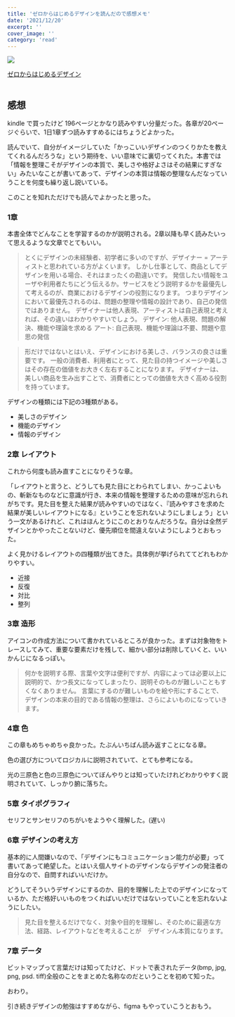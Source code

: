 ```yaml
---
title: 'ゼロからはじめるデザインを読んだので感想メモ'
date: '2021/12/20'
excerpt: ''
cover_image: ''
category: 'read'
---
```


<a href="https://www.amazon.co.jp/%E3%82%BC%E3%83%AD%E3%81%8B%E3%82%89%E3%81%AF%E3%81%98%E3%82%81%E3%82%8B%E3%83%87%E3%82%B6%E3%82%A4%E3%83%B3-%E5%8C%97%E6%9D%91-%E5%B4%87/dp/4797376961?__mk_ja_JP=%E3%82%AB%E3%82%BF%E3%82%AB%E3%83%8A&keywords=%E3%82%BC%E3%83%AD%E3%81%8B%E3%82%89%E5%A7%8B%E3%82%81%E3%82%8B%E3%83%87%E3%82%B6%E3%82%A4%E3%83%B3&qid=1640012505&sr=8-1&linkCode=li3&tag=yourunderline-22&linkId=7e7cfacbe8182e4d0417170930a9e8bd&language=ja_JP&ref_=as_li_ss_il" target="_blank"><img border="0" src="https://images-na.ssl-images-amazon.com/images/I/41gX5xB4ouL._SX353_BO1,204,203,200_.jpg" ><p>ゼロからはじめるデザイン</p></a><img src="https://ir-jp.amazon-adsystem.com/e/ir?t=yourunderline-22&language=ja_JP&l=li3&o=9&a=4797376961" width="1" height="1" border="0" alt="" style="border:none !important; margin:0px !important;" />

## 感想

kindle で買ったけど 196ページとかなり読みやすい分量だった。各章が20ページぐらいで、1日1章ずつ読みすすめるにはちょうどよかった。

読んでいて、自分がイメージしていた「かっこいいデザインのつくりかたを教えてくれるんだろうな」という期待を、いい意味でに裏切ってくれた。本書では「情報を整理こそがデザインの本質で、美しさや格好よさはその結果にすぎない」みたいなことが書いてあって、デザインの本質は情報の整理なんだなっていうことを何度も繰り返し説いている。

このことを知れただけでも読んでよかったと思った。

### 1章

本書全体でどんなことを学習するのかが説明される。2章以降も早く読みたいって思えるような文章でとてもいい。

> とくにデザインの未経験者、初学者に多いのですが、デザイナー = アーティストと思われている方がよくいます。
しかし仕事として、商品としてデザインを用いる場合、それはまったくの勘違いです。
発信したい情報をユーザや利用者たちにどう伝えるか。サービスをどう説明するかを最優先して考えるのが、商業におけるデザインの役割になります。
つまりデザインにおいて最優先されるのは、問題の整理や情報の設計であり、自己の発信ではありません。
デザイナーは他人表現、アーティストは自己表現と考えれば、その違いはわかりやすいでしょう。
デザイン: 他人表現、問題の解決、機能や理論を求める
アート: 自己表現、機能や理論は不要、問題や意思の発信
> 

> 形だけではないとはいえ、デザインにおける美しさ、バランスの良さは重要です。
一般の消費者、利用者にとって、見た目の持つイメージや美しさはその存在の価値をお大きく左右することになります。
デザイナーは、美しい商品を生み出すことで、消費者にとっての価値を大きく高める役割を持っています。
> 

デザインの種類には下記の3種類がある。

- 美しさのデザイン
- 機能のデザイン
- 情報のデザイン

### 2章 レイアウト

これから何度も読み直すことになりそうな章。

「レイアウトと言うと、どうしても見た目にとわられてしまい、かっこよいもの、斬新なものなどに意識が行き、本来の情報を整理するための意味が忘れられがちです。見た目を整えた結果が読みやすいのではなく、『読みやすさを求めた結果が美しいレイアウトになる』ということを忘れないようにしましょう」という一文があるけれど、これはほんとうにこのとおりなんだろうな。自分は全然デザインとかやったことないけど、優先順位を間違えないようにしようとおもった。

よく見かけるレイアウトの四種類が出てきた。具体例が挙げられててどれもわかりやすい。

- 近接
- 反復
- 対比
- 整列

### 3章 造形

アイコンの作成方法について書かれているところが良かった。まずは対象物をトレースしてみて、重要な要素だけを残して、細かい部分は削除していくと、いいかんじになるっぽい。

> 何かを説明する際、言葉や文字は便利ですが、内容によっては必要以上に説明的で、かつ長文になってしまったり、説明そのものが難しいこともすくなくありません。
言葉にするのが難しいものを絵や形にすることで、デザインの本来の目的である情報の整理は、さらによいものになっていきます。
> 

### 4章 色

この章もめちゃめちゃ良かった。たぶんいちばん読み返すことになる章。

色の選び方についてロジカルに説明されていて、とても参考になる。

光の三原色と色の三原色についてぼんやりとは知っていたけれどわかりやすく説明されていて、しっかり腑に落ちた。

### 5章 タイポグラフィ

セリフとサンセリフのちがいをようやく理解した。(遅い)

### 6章 デザインの考え方

基本的に人間嫌いなので、「デザインにもコミュニケーション能力が必要」って書いてあって絶望した。とはいえ個人サイトのデザインならデザインの発注者の自分なので、自問すればいいだけか。

どうしてそういうデザインにするのか、目的を理解した上でのデザインになっているか、ただ格好いいものをつくればいいだけではないっていことを忘れないようにしたい。

> 見た目を整えるだけでなく、対象や目的を理解し、そのために最適な方法、経路、レイアウトなどを考えることが　デザインん本質になります。
> 

### 7章 データ

ビットマップって言葉だけは知ってたけど、ドットで表されたデータ(bmp, jpg, png, psd. tiff)全般のことをまとめた名称なのだということを初めて知った。

おわり。

引き続きデザインの勉強はすすめながら、figma もやっていこうとおもう。